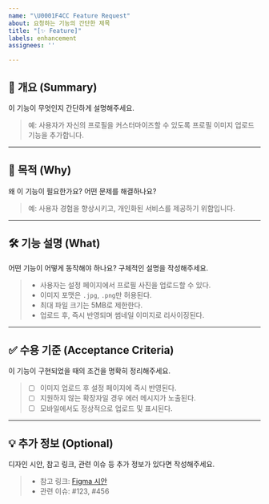 ```yaml
---
name: "\U0001F4CC Feature Request"
about: 요청하는 기능의 간단한 제목
title: "[✨ Feature]"
labels: enhancement
assignees: ''

---
```


## 📝 개요 (Summary)  
이 기능이 무엇인지 간단하게 설명해주세요.

> 예: 사용자가 자신의 프로필을 커스터마이즈할 수 있도록 프로필 이미지 업로드 기능을 추가합니다.

---

## 🎯 목적 (Why)  
왜 이 기능이 필요한가요? 어떤 문제를 해결하나요?

> 예: 사용자 경험을 향상시키고, 개인화된 서비스를 제공하기 위함입니다.

---

## 🛠️ 기능 설명 (What)  
어떤 기능이 어떻게 동작해야 하나요? 구체적인 설명을 작성해주세요.

> - 사용자는 설정 페이지에서 프로필 사진을 업로드할 수 있다.  
> - 이미지 포맷은 `.jpg`, `.png`만 허용된다.  
> - 최대 파일 크기는 5MB로 제한한다.  
> - 업로드 후, 즉시 반영되며 썸네일 이미지로 리사이징된다.

---

## ✅ 수용 기준 (Acceptance Criteria)  
이 기능이 구현되었을 때의 조건을 명확히 정리해주세요.

> - [ ] 이미지 업로드 후 설정 페이지에 즉시 반영된다.  
> - [ ] 지원하지 않는 확장자일 경우 에러 메시지가 노출된다.  
> - [ ] 모바일에서도 정상적으로 업로드 및 표시된다.

---

## 💡 추가 정보 (Optional)  
디자인 시안, 참고 링크, 관련 이슈 등 추가 정보가 있다면 작성해주세요.

> - 참고 링크: [Figma 시안](https://www.figma.com/file/xxxx)  
> - 관련 이슈: #123, #456

